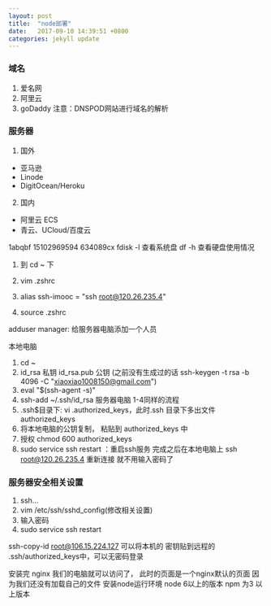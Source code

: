 ```yaml
---
layout: post
title:  "node部署"
date:   2017-09-10 14:39:51 +0800
categories: jekyll update
---
```

### 域名
1. 爱名网
2. 阿里云
3. goDaddy
注意：DNSPOD网站进行域名的解析

### 服务器
1. 国外
  * 亚马逊
  * Linode
  * DigitOcean/Heroku
2. 国内
 * 阿里云 ECS
 * 青云、UCloud/百度云

1abqbf
15102969594
634089cx
fdisk -l 查看系统盘
df -h 查看硬盘使用情况
1. 到 cd ~ 下
2. vim .zshrc

3. alias ssh-imooc = "ssh root@120.26.235.4"
4. source .zshrc

adduser manager: 给服务器电脑添加一个人员

本地电脑
1. cd ~ 
2. id_rsa 私钥  id_rsa.pub  公钥
(之前没有生成过的话 ssh-keygen -t rsa -b 4096 -C "xiaoxiao1008150@gmail.com")
3. eval "$(ssh-agent -s)"
4. ssh-add ~/.ssh/id_rsa
服务器电脑
1-4同样的流程
5.  .ssh$目录下:  vi .authorized_keys，此时.ssh 目录下多出文件 authorized_keys
6. 将本地电脑的公钥复制， 粘贴到 authorized_keys 中
7. 授权 chmod 600 authorized_keys
8. sudo service ssh restart ：重启ssh服务
完成之后在本地电脑上 ssh root@120.26.235.4 重新连接 就不用输入密码了

### 服务器安全相关设置
1. ssh...
2. vim  /etc/ssh/sshd_config(修改相关设置)
3. 输入密码
4. sudo service ssh  restart


ssh-copy-id root@106.15.224.127 
可以将本机的 密钥贴到远程的 .ssh/authorized_keys中，可以无密码登录

安装完 nginx 我们的电脑就可以访问了， 此时的页面是一个nginx默认的页面
因为我们还没有加载自己的文件
安装node运行环境
node 6以上的版本 npm 为3 以上版本











